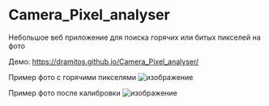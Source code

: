 # Camera_Pixel_analyser
Небольшое веб приложение для поиска горячих или битых пикселей на фото

Демо: https://dramitos.github.io/Camera_Pixel_analyser/

Пример фото с горячими пикселями
![изображение](https://github.com/user-attachments/assets/45cbc662-0654-4b04-863e-7aa08b27efd8)

Пример фото после калибровки 
![изображение](https://github.com/user-attachments/assets/0fd6cc5c-aec2-4131-aa59-7a8c45548db6)
